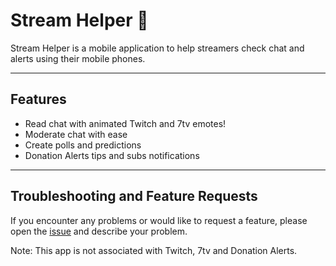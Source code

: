 # Stream Helper :iphone:

Stream Helper is a mobile application to help streamers check chat and alerts using their mobile phones. 

---

## Features

- Read chat with animated Twitch and 7tv emotes!
- Moderate chat with ease
- Create polls and predictions
- Donation Alerts tips and subs notifications

---

## Troubleshooting and Feature Requests

If you encounter any problems or would like to request a feature, please open the [issue](https://github.com/srrmstk/streamhelper-mobile-RN/issues) and describe your problem.

Note: This app is not associated with Twitch, 7tv and Donation Alerts.
